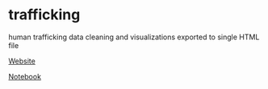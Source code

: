 # trafficking
human trafficking data cleaning and visualizations exported to single HTML file

[Website](https://izak-brisny.github.io/)

[Notebook](https://colab.research.google.com/drive/1AAcPYALKrhWXJs9Iir6URyqvbwxdW4uo?usp=sharing)
